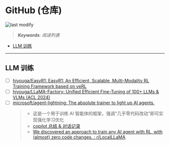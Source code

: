 GitHub (仓库)
===
<!--START_SECTION:badge-->

![last modify](https://img.shields.io/static/v1?label=last%20modify&message=2025-08-17%2005%3A14%3A41&color=yellowgreen&style=flat-square)

<!--END_SECTION:badge-->
<!--info
date: 2025-08-17 05:06:50
top: false
draft: false
hidden: true
level: 0
tag: [read]
-->

> ***Keywords**: 阅读列表*

<!--START_SECTION:paper_title-->
<!--END_SECTION:paper_title-->

<!--START_SECTION:toc-->
- [LLM 训练](#llm-训练)
<!--END_SECTION:toc-->

---


## LLM 训练

- [ ] [hiyouga/EasyR1: EasyR1: An Efficient, Scalable, Multi-Modality RL Training Framework based on veRL](https://github.com/hiyouga/EasyR1?tab=readme-ov-file)
- [ ] [hiyouga/LLaMA-Factory: Unified Efficient Fine-Tuning of 100+ LLMs & VLMs (ACL 2024)](https://github.com/hiyouga/LLaMA-Factory)
- [ ] [microsoft/agent-lightning: The absolute trainer to light up AI agents.](https://github.com/microsoft/agent-lightning?tab=readme-ov-file)
    > - 这是一个用于训练 AI 智能体的框架，强调"几乎零代码改动"即可实现强化学习优化
    > - [copilot 总结 & 对话记录](https://copilot.microsoft.com/chats/eD9rbbcPJivsoUeSvenZb)
    > - [We discovered an approach to train any AI agent with RL, with (almost) zero code changes. : r/LocalLLaMA](https://www.reddit.com/r/LocalLLaMA/comments/1m9m670/we_discovered_an_approach_to_train_any_ai_agent/)